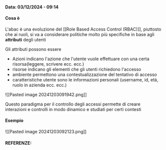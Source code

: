 #### Data: 03/12/2024 - 09:14

#### Cosa è

L'abac è una evoluzione del [[Role Based Access Control (RBAC)]], piuttosto che ai ruoli, si va a considerare politiche molto più specifiche in base agli **attributi** degli utenti

Gli attributi possono essere
- Azioni
	indicano l'azione che l'utente vuole effettuare con una certa risorsa(leggere, scrivere ecc. ecc.)
- risorse
	indicano gli elementi che gli utenti richiedono l'accesso
- ambiente
	permettono una contestualizzazione del tentativo di accesso  
- caratteristiche utente
	sono le informazioni personali (username, id, età, ruolo in azienda ecc. ecc.)

![[Pasted image 20241203091942.png]]

Questo paradigma per il controllo degli accessi permette di creare interazioni e controlli in modo dinamico e studiati per certi contesti
#### Esempio

![[Pasted image 20241203092123.png]]
#### REFERENZE:
